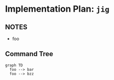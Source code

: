 # Implementation Plan: `jig`

## NOTES

- foo

## Command Tree

```mermaid
graph TD
  foo --> bar
  foo --> bzz
```

